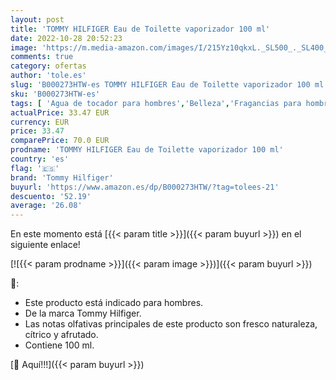 ```yaml
---
layout: post
title: 'TOMMY HILFIGER Eau de Toilette vaporizador 100 ml'
date: 2022-10-28 20:52:23
image: 'https://m.media-amazon.com/images/I/215Yz10qkxL._SL500_._SL400_.jpg'
comments: true
category: ofertas
author: 'tole.es'
slug: 'B000273HTW-es TOMMY HILFIGER Eau de Toilette vaporizador 100 ml'
sku: 'B000273HTW-es'
tags: [ 'Agua de tocador para hombres','Belleza','Fragancias para hombres','Perfumes y fragancias','de','eau','toilette','tommy hilfiger','🇪🇸', ]
actualPrice: 33.47 EUR
currency: EUR
price: 33.47
comparePrice: 70.0 EUR
prodname: 'TOMMY HILFIGER Eau de Toilette vaporizador 100 ml'
country: 'es'
flag: '🇪🇸'
brand: 'Tommy Hilfiger'
buyurl: 'https://www.amazon.es/dp/B000273HTW/?tag=tolees-21'
descuento: '52.19'
average: '26.08'
---
```


En este momento está [{{< param title >}}]({{< param buyurl >}}) en el siguiente enlace!

[![{{< param prodname >}}]({{< param image >}})]({{< param buyurl >}})

🔎:

- Este producto está indicado para hombres.
- De la marca Tommy Hilfiger.
- Las notas olfativas principales de este producto son fresco naturaleza, cítrico y afrutado.
- Contiene 100 ml.

[🛒 Aquí!!!]({{< param buyurl >}})
